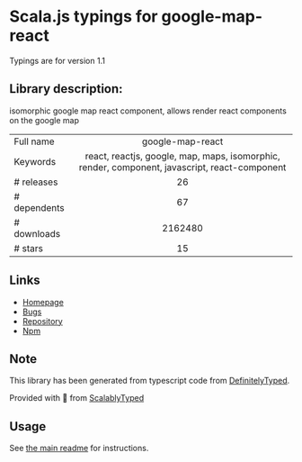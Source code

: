 
# Scala.js typings for google-map-react

Typings are for version 1.1

## Library description:
isomorphic google map react component, allows render react components on the google map

|                    |                 |
| ------------------ | :-------------: |
| Full name          | google-map-react |
| Keywords           | react, reactjs, google, map, maps, isomorphic, render, component, javascript, react-component |
| # releases         | 26 |
| # dependents       | 67 |
| # downloads        | 2162480 |
| # stars            | 15 |

## Links
- [Homepage](https://github.com/google-map-react/google-map-react#readme)
- [Bugs](https://github.com/google-map-react/google-map-react/issues)
- [Repository](https://github.com/google-map-react/google-map-react)
- [Npm](https://www.npmjs.com/package/google-map-react)
    


## Note
This library has been generated from typescript code from [DefinitelyTyped](https://definitelytyped.org).

Provided with :purple_heart: from [ScalablyTyped](https://github.com/oyvindberg/ScalablyTyped)

## Usage
See [the main readme](../../readme.md) for instructions.


